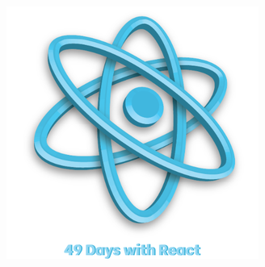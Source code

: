<div align='center'>

<img src="react/public/logo-title.png" alt="Logo for The BED Stack RealWorld example" width=500>

</div>
